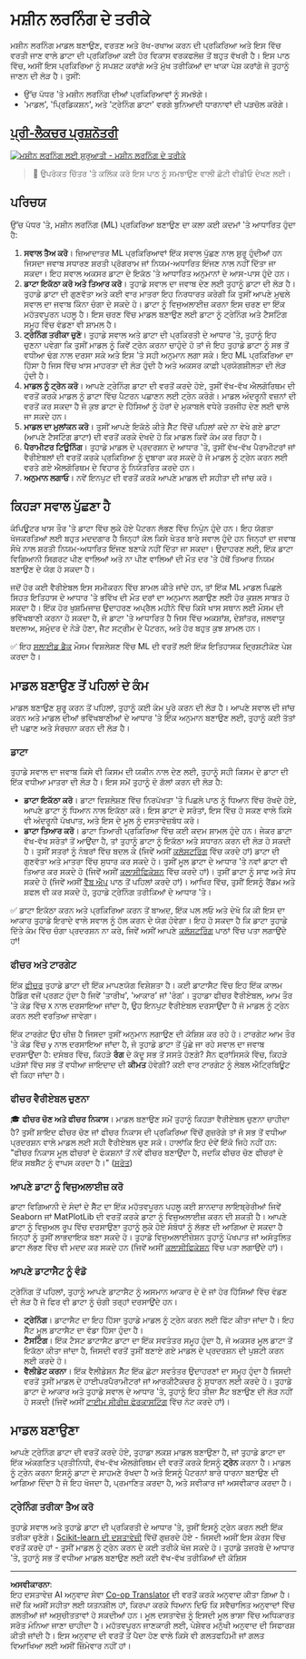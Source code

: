 <!--
CO_OP_TRANSLATOR_METADATA:
{
  "original_hash": "dc4575225da159f2b06706e103ddba2a",
  "translation_date": "2025-08-29T17:38:02+00:00",
  "source_file": "1-Introduction/4-techniques-of-ML/README.md",
  "language_code": "pa"
}
-->
# ਮਸ਼ੀਨ ਲਰਨਿੰਗ ਦੇ ਤਰੀਕੇ

ਮਸ਼ੀਨ ਲਰਨਿੰਗ ਮਾਡਲ ਬਣਾਉਣ, ਵਰਤਣ ਅਤੇ ਰੱਖ-ਰਖਾਅ ਕਰਨ ਦੀ ਪ੍ਰਕਿਰਿਆ ਅਤੇ ਇਸ ਵਿੱਚ ਵਰਤੀ ਜਾਣ ਵਾਲੇ ਡਾਟਾ ਦੀ ਪ੍ਰਕਿਰਿਆ ਕਈ ਹੋਰ ਵਿਕਾਸ ਵਰਕਫਲੋਜ਼ ਤੋਂ ਬਹੁਤ ਵੱਖਰੀ ਹੈ। ਇਸ ਪਾਠ ਵਿੱਚ, ਅਸੀਂ ਇਸ ਪ੍ਰਕਿਰਿਆ ਨੂੰ ਸਪਸ਼ਟ ਕਰਾਂਗੇ ਅਤੇ ਮੁੱਖ ਤਰੀਕਿਆਂ ਦਾ ਖਾਕਾ ਪੇਸ਼ ਕਰਾਂਗੇ ਜੋ ਤੁਹਾਨੂੰ ਜਾਣਨ ਦੀ ਲੋੜ ਹੈ। ਤੁਸੀਂ:

- ਉੱਚ ਪੱਧਰ 'ਤੇ ਮਸ਼ੀਨ ਲਰਨਿੰਗ ਦੀਆਂ ਪ੍ਰਕਿਰਿਆਵਾਂ ਨੂੰ ਸਮਝੋਗੇ।
- 'ਮਾਡਲ', 'ਪ੍ਰਿਡਿਕਸ਼ਨ', ਅਤੇ 'ਟ੍ਰੇਨਿੰਗ ਡਾਟਾ' ਵਰਗੇ ਬੁਨਿਆਦੀ ਧਾਰਨਾਵਾਂ ਦੀ ਪੜਚੋਲ ਕਰੋਗੇ।

## [ਪ੍ਰੀ-ਲੈਕਚਰ ਪ੍ਰਸ਼ਨੋਤਰੀ](https://gray-sand-07a10f403.1.azurestaticapps.net/quiz/7/)

[![ਮਸ਼ੀਨ ਲਰਨਿੰਗ ਲਈ ਸ਼ੁਰੂਆਤੀ - ਮਸ਼ੀਨ ਲਰਨਿੰਗ ਦੇ ਤਰੀਕੇ](https://img.youtube.com/vi/4NGM0U2ZSHU/0.jpg)](https://youtu.be/4NGM0U2ZSHU "ਮਸ਼ੀਨ ਲਰਨਿੰਗ ਲਈ ਸ਼ੁਰੂਆਤੀ - ਮਸ਼ੀਨ ਲਰਨਿੰਗ ਦੇ ਤਰੀਕੇ")

> 🎥 ਉਪਰੋਕਤ ਚਿੱਤਰ 'ਤੇ ਕਲਿੱਕ ਕਰੋ ਇਸ ਪਾਠ ਨੂੰ ਸਮਝਾਉਣ ਵਾਲੀ ਛੋਟੀ ਵੀਡੀਓ ਦੇਖਣ ਲਈ।

## ਪਰਿਚਯ

ਉੱਚ ਪੱਧਰ 'ਤੇ, ਮਸ਼ੀਨ ਲਰਨਿੰਗ (ML) ਪ੍ਰਕਿਰਿਆ ਬਣਾਉਣ ਦਾ ਕਲਾ ਕਈ ਕਦਮਾਂ 'ਤੇ ਆਧਾਰਿਤ ਹੁੰਦਾ ਹੈ:

1. **ਸਵਾਲ ਤੈਅ ਕਰੋ**। ਜ਼ਿਆਦਾਤਰ ML ਪ੍ਰਕਿਰਿਆਵਾਂ ਇੱਕ ਸਵਾਲ ਪੁੱਛਣ ਨਾਲ ਸ਼ੁਰੂ ਹੁੰਦੀਆਂ ਹਨ ਜਿਸਦਾ ਜਵਾਬ ਸਧਾਰਣ ਸ਼ਰਤੀ ਪ੍ਰੋਗਰਾਮ ਜਾਂ ਨਿਯਮ-ਅਧਾਰਿਤ ਇੰਜਣ ਨਾਲ ਨਹੀਂ ਦਿੱਤਾ ਜਾ ਸਕਦਾ। ਇਹ ਸਵਾਲ ਅਕਸਰ ਡਾਟਾ ਦੇ ਇਕੱਠ 'ਤੇ ਆਧਾਰਿਤ ਅਨੁਮਾਨਾਂ ਦੇ ਆਸ-ਪਾਸ ਹੁੰਦੇ ਹਨ।
2. **ਡਾਟਾ ਇਕੱਠਾ ਕਰੋ ਅਤੇ ਤਿਆਰ ਕਰੋ**। ਤੁਹਾਡੇ ਸਵਾਲ ਦਾ ਜਵਾਬ ਦੇਣ ਲਈ ਤੁਹਾਨੂੰ ਡਾਟਾ ਦੀ ਲੋੜ ਹੈ। ਤੁਹਾਡੇ ਡਾਟਾ ਦੀ ਗੁਣਵੱਤਾ ਅਤੇ ਕਈ ਵਾਰ ਮਾਤਰਾ ਇਹ ਨਿਰਧਾਰਤ ਕਰੇਗੀ ਕਿ ਤੁਸੀਂ ਆਪਣੇ ਮੁਢਲੇ ਸਵਾਲ ਦਾ ਜਵਾਬ ਕਿੰਨਾ ਚੰਗਾ ਦੇ ਸਕਦੇ ਹੋ। ਡਾਟਾ ਨੂੰ ਵਿਜੁਅਲਾਈਜ਼ ਕਰਨਾ ਇਸ ਚਰਣ ਦਾ ਇੱਕ ਮਹੱਤਵਪੂਰਨ ਪਹਲੂ ਹੈ। ਇਸ ਚਰਣ ਵਿੱਚ ਮਾਡਲ ਬਣਾਉਣ ਲਈ ਡਾਟਾ ਨੂੰ ਟ੍ਰੇਨਿੰਗ ਅਤੇ ਟੈਸਟਿੰਗ ਸਮੂਹ ਵਿੱਚ ਵੰਡਣਾ ਵੀ ਸ਼ਾਮਲ ਹੈ।
3. **ਟ੍ਰੇਨਿੰਗ ਤਰੀਕਾ ਚੁਣੋ**। ਤੁਹਾਡੇ ਸਵਾਲ ਅਤੇ ਡਾਟਾ ਦੀ ਪ੍ਰਕਿਰਤੀ ਦੇ ਆਧਾਰ 'ਤੇ, ਤੁਹਾਨੂੰ ਇਹ ਚੁਣਨਾ ਪਵੇਗਾ ਕਿ ਤੁਸੀਂ ਮਾਡਲ ਨੂੰ ਕਿਵੇਂ ਟ੍ਰੇਨ ਕਰਨਾ ਚਾਹੁੰਦੇ ਹੋ ਤਾਂ ਜੋ ਇਹ ਤੁਹਾਡੇ ਡਾਟਾ ਨੂੰ ਸਭ ਤੋਂ ਵਧੀਆ ਢੰਗ ਨਾਲ ਦਰਸਾ ਸਕੇ ਅਤੇ ਇਸ 'ਤੇ ਸਹੀ ਅਨੁਮਾਨ ਲਗਾ ਸਕੇ। ਇਹ ML ਪ੍ਰਕਿਰਿਆ ਦਾ ਹਿੱਸਾ ਹੈ ਜਿਸ ਵਿੱਚ ਖਾਸ ਮਾਹਰਤਾ ਦੀ ਲੋੜ ਹੁੰਦੀ ਹੈ ਅਤੇ ਅਕਸਰ ਕਾਫ਼ੀ ਪ੍ਰਯੋਗਸ਼ੀਲਤਾ ਦੀ ਲੋੜ ਹੁੰਦੀ ਹੈ।
4. **ਮਾਡਲ ਨੂੰ ਟ੍ਰੇਨ ਕਰੋ**। ਆਪਣੇ ਟ੍ਰੇਨਿੰਗ ਡਾਟਾ ਦੀ ਵਰਤੋਂ ਕਰਦੇ ਹੋਏ, ਤੁਸੀਂ ਵੱਖ-ਵੱਖ ਐਲਗੋਰਿਥਮ ਦੀ ਵਰਤੋਂ ਕਰਕੇ ਮਾਡਲ ਨੂੰ ਡਾਟਾ ਵਿੱਚ ਪੈਟਰਨ ਪਛਾਣਨ ਲਈ ਟ੍ਰੇਨ ਕਰੋਗੇ। ਮਾਡਲ ਅੰਦਰੂਨੀ ਵਜ਼ਨਾਂ ਦੀ ਵਰਤੋਂ ਕਰ ਸਕਦਾ ਹੈ ਜੋ ਕੁਝ ਡਾਟਾ ਦੇ ਹਿੱਸਿਆਂ ਨੂੰ ਹੋਰਾਂ ਦੇ ਮੁਕਾਬਲੇ ਵਧੇਰੇ ਤਰਜੀਹ ਦੇਣ ਲਈ ਢਾਲੇ ਜਾ ਸਕਦੇ ਹਨ।
5. **ਮਾਡਲ ਦਾ ਮੁਲਾਂਕਨ ਕਰੋ**। ਤੁਸੀਂ ਆਪਣੇ ਇਕੱਠੇ ਕੀਤੇ ਸੈੱਟ ਵਿੱਚੋਂ ਪਹਿਲਾਂ ਕਦੇ ਨਾ ਵੇਖੇ ਗਏ ਡਾਟਾ (ਆਪਣੇ ਟੈਸਟਿੰਗ ਡਾਟਾ) ਦੀ ਵਰਤੋਂ ਕਰਕੇ ਦੇਖਦੇ ਹੋ ਕਿ ਮਾਡਲ ਕਿਵੇਂ ਕੰਮ ਕਰ ਰਿਹਾ ਹੈ।
6. **ਪੈਰਾਮੀਟਰ ਟਿਊਨਿੰਗ**। ਤੁਹਾਡੇ ਮਾਡਲ ਦੇ ਪ੍ਰਦਰਸ਼ਨ ਦੇ ਆਧਾਰ 'ਤੇ, ਤੁਸੀਂ ਵੱਖ-ਵੱਖ ਪੈਰਾਮੀਟਰਾਂ ਜਾਂ ਵੈਰੀਏਬਲਾਂ ਦੀ ਵਰਤੋਂ ਕਰਕੇ ਪ੍ਰਕਿਰਿਆ ਨੂੰ ਦੁਬਾਰਾ ਕਰ ਸਕਦੇ ਹੋ ਜੋ ਮਾਡਲ ਨੂੰ ਟ੍ਰੇਨ ਕਰਨ ਲਈ ਵਰਤੇ ਗਏ ਐਲਗੋਰਿਥਮ ਦੇ ਵਿਹਾਰ ਨੂੰ ਨਿਯੰਤਰਿਤ ਕਰਦੇ ਹਨ।
7. **ਅਨੁਮਾਨ ਲਗਾਓ**। ਨਵੇਂ ਇਨਪੁਟ ਦੀ ਵਰਤੋਂ ਕਰਕੇ ਆਪਣੇ ਮਾਡਲ ਦੀ ਸਹੀਤਾ ਦੀ ਜਾਂਚ ਕਰੋ।

## ਕਿਹੜਾ ਸਵਾਲ ਪੁੱਛਣਾ ਹੈ

ਕੰਪਿਊਟਰ ਖਾਸ ਤੌਰ 'ਤੇ ਡਾਟਾ ਵਿੱਚ ਲੁਕੇ ਹੋਏ ਪੈਟਰਨ ਲੱਭਣ ਵਿੱਚ ਨਿਪੁੰਨ ਹੁੰਦੇ ਹਨ। ਇਹ ਯੋਗਤਾ ਖੋਜਕਰਤਿਆਂ ਲਈ ਬਹੁਤ ਮਦਦਗਾਰ ਹੈ ਜਿਨ੍ਹਾਂ ਕੋਲ ਕਿਸੇ ਖੇਤਰ ਬਾਰੇ ਸਵਾਲ ਹੁੰਦੇ ਹਨ ਜਿਨ੍ਹਾਂ ਦਾ ਜਵਾਬ ਸੌਖੇ ਨਾਲ ਸ਼ਰਤੀ ਨਿਯਮ-ਅਧਾਰਿਤ ਇੰਜਣ ਬਣਾਕੇ ਨਹੀਂ ਦਿੱਤਾ ਜਾ ਸਕਦਾ। ਉਦਾਹਰਣ ਲਈ, ਇੱਕ ਡਾਟਾ ਵਿਗਿਆਨੀ ਸਿਗਰਟ ਪੀਣ ਵਾਲਿਆਂ ਅਤੇ ਨਾ ਪੀਣ ਵਾਲਿਆਂ ਦੀ ਮੌਤ ਦਰ 'ਤੇ ਹੱਥੋਂ ਤਿਆਰ ਨਿਯਮ ਬਣਾਉਣ ਦੇ ਯੋਗ ਹੋ ਸਕਦਾ ਹੈ।

ਜਦੋਂ ਹੋਰ ਕਈ ਵੈਰੀਏਬਲ ਇਸ ਸਮੀਕਰਨ ਵਿੱਚ ਸ਼ਾਮਲ ਕੀਤੇ ਜਾਂਦੇ ਹਨ, ਤਾਂ ਇੱਕ ML ਮਾਡਲ ਪਿਛਲੇ ਸਿਹਤ ਇਤਿਹਾਸ ਦੇ ਆਧਾਰ 'ਤੇ ਭਵਿੱਖ ਦੀ ਮੌਤ ਦਰਾਂ ਦਾ ਅਨੁਮਾਨ ਲਗਾਉਣ ਲਈ ਹੋਰ ਕੁਸ਼ਲ ਸਾਬਤ ਹੋ ਸਕਦਾ ਹੈ। ਇੱਕ ਹੋਰ ਖੁਸ਼ਮਿਜਾਜ਼ ਉਦਾਹਰਣ ਅਪ੍ਰੈਲ ਮਹੀਨੇ ਵਿੱਚ ਕਿਸੇ ਖਾਸ ਸਥਾਨ ਲਈ ਮੌਸਮ ਦੀ ਭਵਿੱਖਬਾਣੀ ਕਰਨਾ ਹੋ ਸਕਦਾ ਹੈ, ਜੋ ਡਾਟਾ 'ਤੇ ਆਧਾਰਿਤ ਹੈ ਜਿਸ ਵਿੱਚ ਅਕਸ਼ਾਂਸ਼, ਦੇਸ਼ਾਂਤਰ, ਜਲਵਾਯੂ ਬਦਲਾਅ, ਸਮੁੰਦਰ ਦੇ ਨੇੜੇ ਹੋਣਾ, ਜੈਟ ਸਟ੍ਰੀਮ ਦੇ ਪੈਟਰਨ, ਅਤੇ ਹੋਰ ਬਹੁਤ ਕੁਝ ਸ਼ਾਮਲ ਹਨ।

✅ ਇਹ [ਸਲਾਈਡ ਡੈਕ](https://www2.cisl.ucar.edu/sites/default/files/2021-10/0900%20June%2024%20Haupt_0.pdf) ਮੌਸਮ ਵਿਸ਼ਲੇਸ਼ਣ ਵਿੱਚ ML ਦੀ ਵਰਤੋਂ ਲਈ ਇੱਕ ਇਤਿਹਾਸਕ ਦ੍ਰਿਸ਼ਟੀਕੋਣ ਪੇਸ਼ ਕਰਦਾ ਹੈ।  

## ਮਾਡਲ ਬਣਾਉਣ ਤੋਂ ਪਹਿਲਾਂ ਦੇ ਕੰਮ

ਮਾਡਲ ਬਣਾਉਣ ਸ਼ੁਰੂ ਕਰਨ ਤੋਂ ਪਹਿਲਾਂ, ਤੁਹਾਨੂੰ ਕਈ ਕੰਮ ਪੂਰੇ ਕਰਨ ਦੀ ਲੋੜ ਹੈ। ਆਪਣੇ ਸਵਾਲ ਦੀ ਜਾਂਚ ਕਰਨ ਅਤੇ ਮਾਡਲ ਦੀਆਂ ਭਵਿੱਖਬਾਣੀਆਂ ਦੇ ਆਧਾਰ 'ਤੇ ਇੱਕ ਅਨੁਮਾਨ ਬਣਾਉਣ ਲਈ, ਤੁਹਾਨੂੰ ਕਈ ਤੱਤਾਂ ਦੀ ਪਛਾਣ ਅਤੇ ਸੰਰਚਨਾ ਕਰਨ ਦੀ ਲੋੜ ਹੈ।

### ਡਾਟਾ

ਤੁਹਾਡੇ ਸਵਾਲ ਦਾ ਜਵਾਬ ਕਿਸੇ ਵੀ ਕਿਸਮ ਦੀ ਯਕੀਨ ਨਾਲ ਦੇਣ ਲਈ, ਤੁਹਾਨੂੰ ਸਹੀ ਕਿਸਮ ਦੇ ਡਾਟਾ ਦੀ ਇੱਕ ਵਧੀਆ ਮਾਤਰਾ ਦੀ ਲੋੜ ਹੈ। ਇਸ ਸਮੇਂ ਤੁਹਾਨੂੰ ਦੋ ਗੱਲਾਂ ਕਰਨ ਦੀ ਲੋੜ ਹੈ:

- **ਡਾਟਾ ਇਕੱਠਾ ਕਰੋ**। ਡਾਟਾ ਵਿਸ਼ਲੇਸ਼ਣ ਵਿੱਚ ਨਿਰਪੱਖਤਾ 'ਤੇ ਪਿਛਲੇ ਪਾਠ ਨੂੰ ਧਿਆਨ ਵਿੱਚ ਰੱਖਦੇ ਹੋਏ, ਆਪਣੇ ਡਾਟਾ ਨੂੰ ਧਿਆਨ ਨਾਲ ਇਕੱਠਾ ਕਰੋ। ਇਸ ਡਾਟਾ ਦੇ ਸਰੋਤਾਂ, ਇਸ ਵਿੱਚ ਹੋ ਸਕਣ ਵਾਲੇ ਕਿਸੇ ਵੀ ਅੰਦਰੂਨੀ ਪੱਖਪਾਤ, ਅਤੇ ਇਸ ਦੇ ਮੂਲ ਨੂੰ ਦਸਤਾਵੇਜ਼ਬੱਧ ਕਰੋ।
- **ਡਾਟਾ ਤਿਆਰ ਕਰੋ**। ਡਾਟਾ ਤਿਆਰੀ ਪ੍ਰਕਿਰਿਆ ਵਿੱਚ ਕਈ ਕਦਮ ਸ਼ਾਮਲ ਹੁੰਦੇ ਹਨ। ਜੇਕਰ ਡਾਟਾ ਵੱਖ-ਵੱਖ ਸਰੋਤਾਂ ਤੋਂ ਆਉਂਦਾ ਹੈ, ਤਾਂ ਤੁਹਾਨੂੰ ਡਾਟਾ ਨੂੰ ਇਕੱਠਾ ਅਤੇ ਸਧਾਰਨ ਕਰਨ ਦੀ ਲੋੜ ਹੋ ਸਕਦੀ ਹੈ। ਤੁਸੀਂ ਸਤਰਾਂ ਨੂੰ ਨੰਬਰਾਂ ਵਿੱਚ ਬਦਲ ਕੇ (ਜਿਵੇਂ ਅਸੀਂ [ਕਲੱਸਟਰਿੰਗ](../../5-Clustering/1-Visualize/README.md) ਵਿੱਚ ਕਰਦੇ ਹਾਂ) ਡਾਟਾ ਦੀ ਗੁਣਵੱਤਾ ਅਤੇ ਮਾਤਰਾ ਵਿੱਚ ਸੁਧਾਰ ਕਰ ਸਕਦੇ ਹੋ। ਤੁਸੀਂ ਮੂਲ ਡਾਟਾ ਦੇ ਆਧਾਰ 'ਤੇ ਨਵਾਂ ਡਾਟਾ ਵੀ ਤਿਆਰ ਕਰ ਸਕਦੇ ਹੋ (ਜਿਵੇਂ ਅਸੀਂ [ਕਲਾਸੀਫਿਕੇਸ਼ਨ](../../4-Classification/1-Introduction/README.md) ਵਿੱਚ ਕਰਦੇ ਹਾਂ)। ਤੁਸੀਂ ਡਾਟਾ ਨੂੰ ਸਾਫ ਅਤੇ ਸੋਧ ਸਕਦੇ ਹੋ (ਜਿਵੇਂ ਅਸੀਂ [ਵੈੱਬ ਐਪ](../../3-Web-App/README.md) ਪਾਠ ਤੋਂ ਪਹਿਲਾਂ ਕਰਦੇ ਹਾਂ)। ਆਖਿਰ ਵਿੱਚ, ਤੁਸੀਂ ਇਸਨੂੰ ਰੈਂਡਮ ਅਤੇ ਸ਼ਫਲ ਵੀ ਕਰ ਸਕਦੇ ਹੋ, ਤੁਹਾਡੇ ਟ੍ਰੇਨਿੰਗ ਤਰੀਕਿਆਂ ਦੇ ਆਧਾਰ 'ਤੇ।

✅ ਡਾਟਾ ਇਕੱਠਾ ਕਰਨ ਅਤੇ ਪ੍ਰਕਿਰਿਆ ਕਰਨ ਤੋਂ ਬਾਅਦ, ਇੱਕ ਪਲ ਲਓ ਅਤੇ ਦੇਖੋ ਕਿ ਕੀ ਇਸ ਦਾ ਆਕਾਰ ਤੁਹਾਡੇ ਇਰਾਦੇ ਵਾਲੇ ਸਵਾਲ ਨੂੰ ਹੱਲ ਕਰਨ ਦੇ ਯੋਗ ਹੋਵੇਗਾ। ਇਹ ਹੋ ਸਕਦਾ ਹੈ ਕਿ ਡਾਟਾ ਤੁਹਾਡੇ ਦਿੱਤੇ ਕੰਮ ਵਿੱਚ ਚੰਗਾ ਪ੍ਰਦਰਸ਼ਨ ਨਾ ਕਰੇ, ਜਿਵੇਂ ਅਸੀਂ ਆਪਣੇ [ਕਲੱਸਟਰਿੰਗ](../../5-Clustering/1-Visualize/README.md) ਪਾਠਾਂ ਵਿੱਚ ਪਤਾ ਲਗਾਉਂਦੇ ਹਾਂ!

### ਫੀਚਰ ਅਤੇ ਟਾਰਗੇਟ

ਇੱਕ [ਫੀਚਰ](https://www.datasciencecentral.com/profiles/blogs/an-introduction-to-variable-and-feature-selection) ਤੁਹਾਡੇ ਡਾਟਾ ਦੀ ਇੱਕ ਮਾਪਣਯੋਗ ਵਿਸ਼ੇਸ਼ਤਾ ਹੈ। ਕਈ ਡਾਟਾਸੈਟ ਵਿੱਚ ਇਹ ਇੱਕ ਕਾਲਮ ਹੈਡਿੰਗ ਵਜੋਂ ਪ੍ਰਗਟ ਹੁੰਦਾ ਹੈ ਜਿਵੇਂ 'ਤਾਰੀਖ', 'ਆਕਾਰ' ਜਾਂ 'ਰੰਗ'। ਤੁਹਾਡਾ ਫੀਚਰ ਵੈਰੀਏਬਲ, ਆਮ ਤੌਰ 'ਤੇ ਕੋਡ ਵਿੱਚ `X` ਨਾਲ ਦਰਸਾਇਆ ਜਾਂਦਾ ਹੈ, ਉਹ ਇਨਪੁਟ ਵੈਰੀਏਬਲ ਦਰਸਾਉਂਦਾ ਹੈ ਜੋ ਮਾਡਲ ਨੂੰ ਟ੍ਰੇਨ ਕਰਨ ਲਈ ਵਰਤਿਆ ਜਾਵੇਗਾ।

ਇੱਕ ਟਾਰਗੇਟ ਉਹ ਚੀਜ਼ ਹੈ ਜਿਸਦਾ ਤੁਸੀਂ ਅਨੁਮਾਨ ਲਗਾਉਣ ਦੀ ਕੋਸ਼ਿਸ਼ ਕਰ ਰਹੇ ਹੋ। ਟਾਰਗੇਟ ਆਮ ਤੌਰ 'ਤੇ ਕੋਡ ਵਿੱਚ `y` ਨਾਲ ਦਰਸਾਇਆ ਜਾਂਦਾ ਹੈ, ਜੋ ਤੁਹਾਡੇ ਡਾਟਾ ਤੋਂ ਪੁੱਛੇ ਜਾ ਰਹੇ ਸਵਾਲ ਦਾ ਜਵਾਬ ਦਰਸਾਉਂਦਾ ਹੈ: ਦਸੰਬਰ ਵਿੱਚ, ਕਿਹੜੇ **ਰੰਗ** ਦੇ ਕੱਦੂ ਸਭ ਤੋਂ ਸਸਤੇ ਹੋਣਗੇ? ਸੈਨ ਫ੍ਰਾਂਸਿਸਕੋ ਵਿੱਚ, ਕਿਹੜੇ ਪੜੋਸਾਂ ਵਿੱਚ ਸਭ ਤੋਂ ਵਧੀਆ ਜਾਇਦਾਦ ਦੀ **ਕੀਮਤ** ਹੋਵੇਗੀ? ਕਈ ਵਾਰ ਟਾਰਗੇਟ ਨੂੰ ਲੇਬਲ ਐਟ੍ਰਿਬਿਊਟ ਵੀ ਕਿਹਾ ਜਾਂਦਾ ਹੈ।

### ਫੀਚਰ ਵੈਰੀਏਬਲ ਚੁਣਨਾ

🎓 **ਫੀਚਰ ਚੋਣ ਅਤੇ ਫੀਚਰ ਨਿਕਾਸ**। ਮਾਡਲ ਬਣਾਉਣ ਸਮੇਂ ਤੁਹਾਨੂੰ ਕਿਹੜਾ ਵੈਰੀਏਬਲ ਚੁਣਨਾ ਚਾਹੀਦਾ ਹੈ? ਤੁਸੀਂ ਸ਼ਾਇਦ ਫੀਚਰ ਚੋਣ ਜਾਂ ਫੀਚਰ ਨਿਕਾਸ ਦੀ ਪ੍ਰਕਿਰਿਆ ਵਿੱਚੋਂ ਗੁਜ਼ਰੋਗੇ ਤਾਂ ਜੋ ਸਭ ਤੋਂ ਵਧੀਆ ਪ੍ਰਦਰਸ਼ਨ ਵਾਲੇ ਮਾਡਲ ਲਈ ਸਹੀ ਵੈਰੀਏਬਲ ਚੁਣ ਸਕੋ। ਹਾਲਾਂਕਿ ਇਹ ਦੋਵੇਂ ਇੱਕੋ ਜਿਹੇ ਨਹੀਂ ਹਨ: "ਫੀਚਰ ਨਿਕਾਸ ਮੂਲ ਫੀਚਰਾਂ ਦੇ ਫੰਕਸ਼ਨਾਂ ਤੋਂ ਨਵੇਂ ਫੀਚਰ ਬਣਾਉਂਦਾ ਹੈ, ਜਦਕਿ ਫੀਚਰ ਚੋਣ ਫੀਚਰਾਂ ਦੇ ਇੱਕ ਸਬਸੈੱਟ ਨੂੰ ਵਾਪਸ ਕਰਦਾ ਹੈ।" ([ਸਰੋਤ](https://wikipedia.org/wiki/Feature_selection))

### ਆਪਣੇ ਡਾਟਾ ਨੂੰ ਵਿਜੁਅਲਾਈਜ਼ ਕਰੋ

ਡਾਟਾ ਵਿਗਿਆਨੀ ਦੇ ਸੰਦਾਂ ਦੇ ਸੈੱਟ ਦਾ ਇੱਕ ਮਹੱਤਵਪੂਰਨ ਪਹਲੂ ਕਈ ਸ਼ਾਨਦਾਰ ਲਾਇਬ੍ਰੇਰੀਆਂ ਜਿਵੇਂ Seaborn ਜਾਂ MatPlotLib ਦੀ ਵਰਤੋਂ ਕਰਕੇ ਡਾਟਾ ਨੂੰ ਵਿਜੁਅਲਾਈਜ਼ ਕਰਨ ਦੀ ਸ਼ਕਤੀ ਹੈ। ਆਪਣੇ ਡਾਟਾ ਨੂੰ ਵਿਜੁਅਲ ਰੂਪ ਵਿੱਚ ਦਰਸਾਉਣਾ ਤੁਹਾਨੂੰ ਲੁਕੇ ਹੋਏ ਸੰਬੰਧਾਂ ਨੂੰ ਲੱਭਣ ਦੀ ਆਗਿਆ ਦੇ ਸਕਦਾ ਹੈ ਜਿਨ੍ਹਾਂ ਨੂੰ ਤੁਸੀਂ ਲਾਭਦਾਇਕ ਬਣਾ ਸਕਦੇ ਹੋ। ਤੁਹਾਡੇ ਵਿਜੁਅਲਾਈਜ਼ੇਸ਼ਨ ਤੁਹਾਨੂੰ ਪੱਖਪਾਤ ਜਾਂ ਅਸੰਤੁਲਿਤ ਡਾਟਾ ਲੱਭਣ ਵਿੱਚ ਵੀ ਮਦਦ ਕਰ ਸਕਦੇ ਹਨ (ਜਿਵੇਂ ਅਸੀਂ [ਕਲਾਸੀਫਿਕੇਸ਼ਨ](../../4-Classification/2-Classifiers-1/README.md) ਵਿੱਚ ਪਤਾ ਲਗਾਉਂਦੇ ਹਾਂ)।

### ਆਪਣੇ ਡਾਟਾਸੈਟ ਨੂੰ ਵੰਡੋ

ਟ੍ਰੇਨਿੰਗ ਤੋਂ ਪਹਿਲਾਂ, ਤੁਹਾਨੂੰ ਆਪਣੇ ਡਾਟਾਸੈਟ ਨੂੰ ਅਸਮਾਨ ਆਕਾਰ ਦੇ ਦੋ ਜਾਂ ਹੋਰ ਹਿੱਸਿਆਂ ਵਿੱਚ ਵੰਡਣ ਦੀ ਲੋੜ ਹੈ ਜੋ ਫਿਰ ਵੀ ਡਾਟਾ ਨੂੰ ਚੰਗੀ ਤਰ੍ਹਾਂ ਦਰਸਾਉਂਦੇ ਹਨ।

- **ਟ੍ਰੇਨਿੰਗ**। ਡਾਟਾਸੈਟ ਦਾ ਇਹ ਹਿੱਸਾ ਤੁਹਾਡੇ ਮਾਡਲ ਨੂੰ ਟ੍ਰੇਨ ਕਰਨ ਲਈ ਫਿੱਟ ਕੀਤਾ ਜਾਂਦਾ ਹੈ। ਇਹ ਸੈੱਟ ਮੂਲ ਡਾਟਾਸੈਟ ਦਾ ਵੱਡਾ ਹਿੱਸਾ ਹੁੰਦਾ ਹੈ।
- **ਟੈਸਟਿੰਗ**। ਇੱਕ ਟੈਸਟ ਡਾਟਾਸੈਟ ਡਾਟਾ ਦਾ ਇੱਕ ਸਵਤੰਤਰ ਸਮੂਹ ਹੁੰਦਾ ਹੈ, ਜੋ ਅਕਸਰ ਮੂਲ ਡਾਟਾ ਤੋਂ ਇਕੱਠਾ ਕੀਤਾ ਜਾਂਦਾ ਹੈ, ਜਿਸਦੀ ਵਰਤੋਂ ਤੁਸੀਂ ਬਣਾਏ ਗਏ ਮਾਡਲ ਦੇ ਪ੍ਰਦਰਸ਼ਨ ਦੀ ਪੁਸ਼ਟੀ ਕਰਨ ਲਈ ਕਰਦੇ ਹੋ।
- **ਵੈਲੀਡੇਟ ਕਰਨਾ**। ਇੱਕ ਵੈਲੀਡੇਸ਼ਨ ਸੈੱਟ ਇੱਕ ਛੋਟਾ ਸਵਤੰਤਰ ਉਦਾਹਰਣਾਂ ਦਾ ਸਮੂਹ ਹੁੰਦਾ ਹੈ ਜਿਸਦੀ ਵਰਤੋਂ ਤੁਸੀਂ ਮਾਡਲ ਦੇ ਹਾਈਪਰਪੈਰਾਮੀਟਰਾਂ ਜਾਂ ਆਰਕੀਟੈਕਚਰ ਨੂੰ ਸੁਧਾਰਨ ਲਈ ਕਰਦੇ ਹੋ। ਤੁਹਾਡੇ ਡਾਟਾ ਦੇ ਆਕਾਰ ਅਤੇ ਤੁਹਾਡੇ ਸਵਾਲ ਦੇ ਆਧਾਰ 'ਤੇ, ਤੁਹਾਨੂੰ ਇਹ ਤੀਜਾ ਸੈੱਟ ਬਣਾਉਣ ਦੀ ਲੋੜ ਨਹੀਂ ਹੋ ਸਕਦੀ (ਜਿਵੇਂ ਅਸੀਂ [ਟਾਈਮ ਸੀਰੀਜ਼ ਫੋਰਕਾਸਟਿੰਗ](../../7-TimeSeries/1-Introduction/README.md) ਵਿੱਚ ਨੋਟ ਕਰਦੇ ਹਾਂ)।

## ਮਾਡਲ ਬਣਾਉਣਾ

ਆਪਣੇ ਟ੍ਰੇਨਿੰਗ ਡਾਟਾ ਦੀ ਵਰਤੋਂ ਕਰਦੇ ਹੋਏ, ਤੁਹਾਡਾ ਲਕਸ਼ ਮਾਡਲ ਬਣਾਉਣਾ ਹੈ, ਜਾਂ ਤੁਹਾਡੇ ਡਾਟਾ ਦਾ ਇੱਕ ਅੰਕਗਣਿਤ ਪ੍ਰਤੀਨਿਧੀ, ਵੱਖ-ਵੱਖ ਐਲਗੋਰਿਥਮ ਦੀ ਵਰਤੋਂ ਕਰਕੇ ਇਸਨੂੰ **ਟ੍ਰੇਨ** ਕਰਨਾ ਹੈ। ਮਾਡਲ ਨੂੰ ਟ੍ਰੇਨ ਕਰਨਾ ਇਸਨੂੰ ਡਾਟਾ ਦੇ ਸਾਹਮਣੇ ਰੱਖਦਾ ਹੈ ਅਤੇ ਇਸਨੂੰ ਪੈਟਰਨਾਂ ਬਾਰੇ ਧਾਰਨਾ ਬਣਾਉਣ ਦੀ ਆਗਿਆ ਦਿੰਦਾ ਹੈ ਜੋ ਇਹ ਖੋਜਦਾ ਹੈ, ਪ੍ਰਮਾਣਿਤ ਕਰਦਾ ਹੈ, ਅਤੇ ਸਵੀਕਾਰ ਜਾਂ ਅਸਵੀਕਾਰ ਕਰਦਾ ਹੈ।

### ਟ੍ਰੇਨਿੰਗ ਤਰੀਕਾ ਤੈਅ ਕਰੋ

ਤੁਹਾਡੇ ਸਵਾਲ ਅਤੇ ਤੁਹਾਡੇ ਡਾਟਾ ਦੀ ਪ੍ਰਕਿਰਤੀ ਦੇ ਆਧਾਰ 'ਤੇ, ਤੁਸੀਂ ਇਸਨੂੰ ਟ੍ਰੇਨ ਕਰਨ ਲਈ ਇੱਕ ਤਰੀਕਾ ਚੁਣੋਗੇ। [Scikit-learn ਦੀ ਦਸਤਾਵੇਜ਼ੀ](https://scikit-learn.org/stable/user_guide.html) ਵਿੱਚੋਂ ਗੁਜ਼ਰਦੇ ਹੋਏ - ਜਿਸਦੀ ਅਸੀਂ ਇਸ ਕੋਰਸ ਵਿੱਚ ਵਰਤੋਂ ਕਰਦੇ ਹਾਂ - ਤੁਸੀਂ ਮਾਡਲ ਨੂੰ ਟ੍ਰੇਨ ਕਰਨ ਦੇ ਕਈ ਤਰੀਕੇ ਖੋਜ ਸਕਦੇ ਹੋ। ਤੁਹਾਡੇ ਤਜਰਬੇ ਦੇ ਆਧਾਰ 'ਤੇ, ਤੁਹਾਨੂੰ ਸਭ ਤੋਂ ਵਧੀਆ ਮਾਡਲ ਬਣਾਉਣ ਲਈ ਕਈ ਵੱਖ-ਵੱਖ ਤਰੀਕਿਆਂ ਦੀ ਕੋਸ਼ਿਸ

---

**ਅਸਵੀਕਾਰਨਾ**:  
ਇਹ ਦਸਤਾਵੇਜ਼ AI ਅਨੁਵਾਦ ਸੇਵਾ [Co-op Translator](https://github.com/Azure/co-op-translator) ਦੀ ਵਰਤੋਂ ਕਰਕੇ ਅਨੁਵਾਦ ਕੀਤਾ ਗਿਆ ਹੈ। ਜਦੋਂ ਕਿ ਅਸੀਂ ਸਹੀਤਾ ਲਈ ਯਤਨਸ਼ੀਲ ਹਾਂ, ਕਿਰਪਾ ਕਰਕੇ ਧਿਆਨ ਦਿਓ ਕਿ ਸਵੈਚਾਲਿਤ ਅਨੁਵਾਦਾਂ ਵਿੱਚ ਗਲਤੀਆਂ ਜਾਂ ਅਸੁਚੀਤਤਾਵਾਂ ਹੋ ਸਕਦੀਆਂ ਹਨ। ਮੂਲ ਦਸਤਾਵੇਜ਼ ਨੂੰ ਇਸਦੀ ਮੂਲ ਭਾਸ਼ਾ ਵਿੱਚ ਅਧਿਕਾਰਤ ਸਰੋਤ ਮੰਨਿਆ ਜਾਣਾ ਚਾਹੀਦਾ ਹੈ। ਮਹੱਤਵਪੂਰਨ ਜਾਣਕਾਰੀ ਲਈ, ਪੇਸ਼ੇਵਰ ਮਨੁੱਖੀ ਅਨੁਵਾਦ ਦੀ ਸਿਫਾਰਸ਼ ਕੀਤੀ ਜਾਂਦੀ ਹੈ। ਇਸ ਅਨੁਵਾਦ ਦੀ ਵਰਤੋਂ ਤੋਂ ਪੈਦਾ ਹੋਣ ਵਾਲੇ ਕਿਸੇ ਵੀ ਗਲਤਫਹਿਮੀ ਜਾਂ ਗਲਤ ਵਿਆਖਿਆ ਲਈ ਅਸੀਂ ਜ਼ਿੰਮੇਵਾਰ ਨਹੀਂ ਹਾਂ।